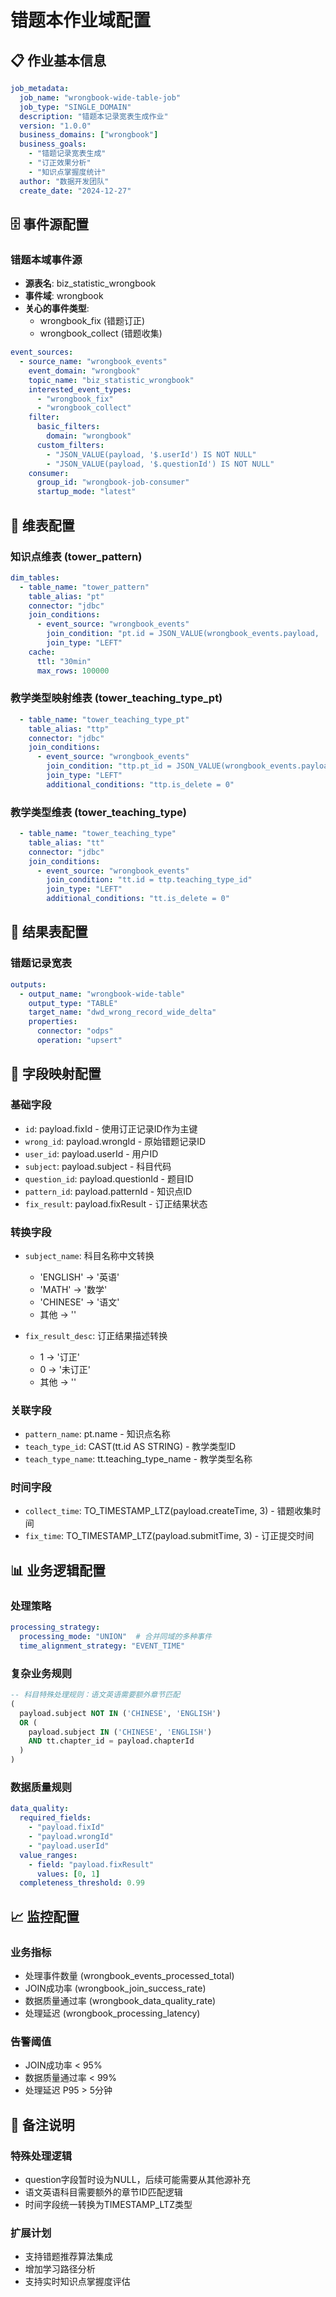 # 错题本作业域配置

## 📋 作业基本信息

```yaml
job_metadata:
  job_name: "wrongbook-wide-table-job"
  job_type: "SINGLE_DOMAIN"
  description: "错题本记录宽表生成作业"
  version: "1.0.0"
  business_domains: ["wrongbook"]
  business_goals: 
    - "错题记录宽表生成"
    - "订正效果分析"
    - "知识点掌握度统计"
  author: "数据开发团队"
  create_date: "2024-12-27"
```

## 🗄️ 事件源配置

### 错题本域事件源
- **源表名**: biz_statistic_wrongbook
- **事件域**: wrongbook
- **关心的事件类型**: 
  - wrongbook_fix (错题订正)
  - wrongbook_collect (错题收集)

```yaml
event_sources:
  - source_name: "wrongbook_events"
    event_domain: "wrongbook"
    topic_name: "biz_statistic_wrongbook"
    interested_event_types:
      - "wrongbook_fix"
      - "wrongbook_collect"
    filter:
      basic_filters:
        domain: "wrongbook"
      custom_filters:
        - "JSON_VALUE(payload, '$.userId') IS NOT NULL"
        - "JSON_VALUE(payload, '$.questionId') IS NOT NULL"
    consumer:
      group_id: "wrongbook-job-consumer"
      startup_mode: "latest"
```

## 🔗 维表配置

### 知识点维表 (tower_pattern)
```yaml
dim_tables:
  - table_name: "tower_pattern"
    table_alias: "pt"
    connector: "jdbc"
    join_conditions:
      - event_source: "wrongbook_events"
        join_condition: "pt.id = JSON_VALUE(wrongbook_events.payload, '$.patternId')"
        join_type: "LEFT"
    cache:
      ttl: "30min"
      max_rows: 100000
```

### 教学类型映射维表 (tower_teaching_type_pt)
```yaml
  - table_name: "tower_teaching_type_pt"
    table_alias: "ttp"
    connector: "jdbc"
    join_conditions:
      - event_source: "wrongbook_events"
        join_condition: "ttp.pt_id = JSON_VALUE(wrongbook_events.payload, '$.patternId')"
        join_type: "LEFT"
        additional_conditions: "ttp.is_delete = 0"
```

### 教学类型维表 (tower_teaching_type)
```yaml
  - table_name: "tower_teaching_type"
    table_alias: "tt"
    connector: "jdbc"
    join_conditions:
      - event_source: "wrongbook_events"
        join_condition: "tt.id = ttp.teaching_type_id"
        join_type: "LEFT"
        additional_conditions: "tt.is_delete = 0"
```

## 🎯 结果表配置

### 错题记录宽表
```yaml
outputs:
  - output_name: "wrongbook-wide-table"
    output_type: "TABLE"
    target_name: "dwd_wrong_record_wide_delta"
    properties:
      connector: "odps"
      operation: "upsert"
```

## 🔄 字段映射配置

### 基础字段
- `id`: payload.fixId - 使用订正记录ID作为主键
- `wrong_id`: payload.wrongId - 原始错题记录ID
- `user_id`: payload.userId - 用户ID
- `subject`: payload.subject - 科目代码
- `question_id`: payload.questionId - 题目ID
- `pattern_id`: payload.patternId - 知识点ID
- `fix_result`: payload.fixResult - 订正结果状态

### 转换字段
- `subject_name`: 科目名称中文转换
  - 'ENGLISH' -> '英语'
  - 'MATH' -> '数学'
  - 'CHINESE' -> '语文'
  - 其他 -> ''

- `fix_result_desc`: 订正结果描述转换
  - 1 -> '订正'
  - 0 -> '未订正'
  - 其他 -> ''

### 关联字段
- `pattern_name`: pt.name - 知识点名称
- `teach_type_id`: CAST(tt.id AS STRING) - 教学类型ID
- `teach_type_name`: tt.teaching_type_name - 教学类型名称

### 时间字段
- `collect_time`: TO_TIMESTAMP_LTZ(payload.createTime, 3) - 错题收集时间
- `fix_time`: TO_TIMESTAMP_LTZ(payload.submitTime, 3) - 订正提交时间

## 📊 业务逻辑配置

### 处理策略
```yaml
processing_strategy:
  processing_mode: "UNION"  # 合并同域的多种事件
  time_alignment_strategy: "EVENT_TIME"
```

### 复杂业务规则
```sql
-- 科目特殊处理规则：语文英语需要额外章节匹配
(
  payload.subject NOT IN ('CHINESE', 'ENGLISH')
  OR (
    payload.subject IN ('CHINESE', 'ENGLISH') 
    AND tt.chapter_id = payload.chapterId
  )
)
```

### 数据质量规则
```yaml
data_quality:
  required_fields:
    - "payload.fixId"
    - "payload.wrongId"
    - "payload.userId"
  value_ranges:
    - field: "payload.fixResult"
      values: [0, 1]
  completeness_threshold: 0.99
```

## 📈 监控配置

### 业务指标
- 处理事件数量 (wrongbook_events_processed_total)
- JOIN成功率 (wrongbook_join_success_rate)
- 数据质量通过率 (wrongbook_data_quality_rate)
- 处理延迟 (wrongbook_processing_latency)

### 告警阈值
- JOIN成功率 < 95%
- 数据质量通过率 < 99%
- 处理延迟 P95 > 5分钟

## 💬 备注说明

### 特殊处理逻辑
- question字段暂时设为NULL，后续可能需要从其他源补充
- 语文英语科目需要额外的章节ID匹配逻辑
- 时间字段统一转换为TIMESTAMP_LTZ类型

### 扩展计划
- 支持错题推荐算法集成
- 增加学习路径分析
- 支持实时知识点掌握度评估
